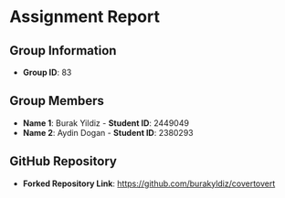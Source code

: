 # Assignment Report

## Group Information
- **Group ID**: 83

## Group Members
- **Name 1**: Burak Yildiz - **Student ID**: 2449049
- **Name 2**: Aydin Dogan - **Student ID**: 2380293

## GitHub Repository
- **Forked Repository Link**: https://github.com/burakyldiz/covertovert
